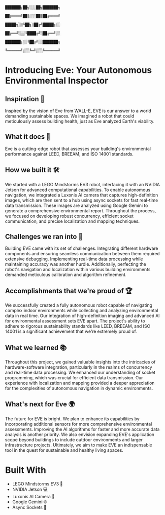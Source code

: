                                                                                                           
                                                    ███████╗██╗░░░██╗███████╗
                                                    ██╔════╝██║░░░██║██╔════╝
                                                    █████╗░░╚██╗░██╔╝█████╗░░
                                                    ██╔══╝░░░╚████╔╝░██╔══╝░░
                                                    ███████╗░░╚██╔╝░░███████╗
                                                    ╚══════╝░░░╚═╝░░░╚══════╝  

# Introducing Eve: Your Autonomous Environmental Inspector

## Inspiration 🌟
Inspired by the vision of Eve from WALL-E, EVE is our answer to a world demanding sustainable spaces. We imagined a robot that could meticulously assess building health, just as Eve analyzed Earth's viability.

## What it does 🚀
Eve is a cutting-edge robot that assesses your building's environmental performance against LEED, BREEAM, and ISO 14001 standards.

## How we built it 🛠️
We started with a LEGO Mindstorms EV3 robot, interfacing it with an NVIDIA Jetson for advanced computational capabilities. To enable autonomous navigation, we integrated a Luxonis AI camera that captures high-definition images, which are then sent to a hub using async sockets for fast real-time data transmission. These images are analyzed using Google Gemini to generate a comprehensive environmental report. Throughout the process, we focused on developing robust concurrency, efficient socket communication, and precise localization and mapping techniques.

## Challenges we ran into 🚧
Building EVE came with its set of challenges. Integrating different hardware components and ensuring seamless communication between them required extensive debugging. Implementing real-time data processing while maintaining accuracy was another hurdle. Additionally, perfecting the robot's navigation and localization within various building environments demanded meticulous calibration and algorithm refinement.

## Accomplishments that we're proud of 🏆
We successfully created a fully autonomous robot capable of navigating complex indoor environments while collecting and analyzing environmental data in real time. Our integration of high-definition imaging and advanced AI for environmental assessment sets EVE apart. The project's ability to adhere to rigorous sustainability standards like LEED, BREEAM, and ISO 14001 is a significant achievement that we're extremely proud of.

## What we learned 📚
Throughout this project, we gained valuable insights into the intricacies of hardware-software integration, particularly in the realms of concurrency and real-time data processing. We enhanced our understanding of socket programming, which was crucial for efficient data transmission. Our experience with localization and mapping provided a deeper appreciation for the complexities of autonomous navigation in dynamic environments.

## What's next for Eve 🌍
The future for EVE is bright. We plan to enhance its capabilities by incorporating additional sensors for more comprehensive environmental assessments. Improving the AI algorithms for faster and more accurate data analysis is another priority. We also envision expanding EVE's application scope beyond buildings to include outdoor environments and larger infrastructure projects. Ultimately, we aim to make EVE an indispensable tool in the quest for sustainable and healthy living spaces.

# Built With
- LEGO Mindstorms EV3 🤖
- NVIDIA Jetson 💻
- Luxonis AI Camera 📸
- Google Gemini 🌐
- Async Sockets 🔗
